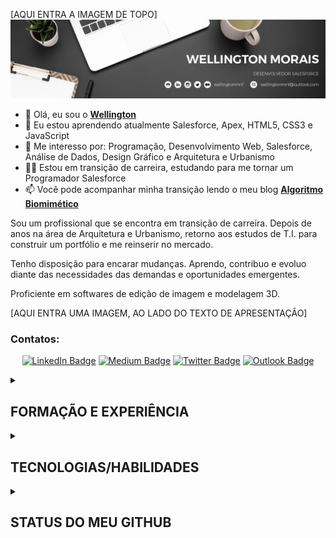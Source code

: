 <!---APRESENTAÇÃO--->

<!---Fazer a imagem de capa--->
[AQUI ENTRA A IMAGEM DE TOPO]
![Topo README.md](imagens/topo-readme.png)

- 👋 Olá, eu sou o [**Wellington**](https://github.com/wellingtonmnf)
- 🌱 Eu estou aprendendo atualmente Salesforce, Apex, HTML5, CSS3 e JavaScript
- 👀 Me interesso por: Programação, Desenvolvimento Web, Salesforce, Análise de Dados, Design Gráfico e Arquitetura e Urbanismo
- :man_technologist: Estou em transição de carreira, estudando para me tornar um Programador Salesforce
- 📫 Você pode acompanhar minha transição lendo o meu blog [**Algoritmo Biomimético**](https://medium.com/algoritmo-biomimetico) 

<div id="resumo">

Sou um profissional que se encontra em transição de carreira. Depois de anos na área de Arquitetura e Urbanismo, retorno aos estudos de T.I. para construir um portfólio e me reinserir no mercado.

Tenho disposição para encarar mudanças. Aprendo, contribuo e evoluo diante das necessidades das demandas e oportunidades emergentes.

Proficiente em softwares de edição de imagem e modelagem 3D.

</div>

<div id="img-perfil">

<!---Escolher a imagem principal de perfil--->
[AQUI ENTRA UMA IMAGEM, AO LADO DO TEXTO DE APRESENTAÇÃO]

</div>

### Contatos:

<div align='center'> 

[![LinkedIn Badge](https://img.shields.io/badge/LinkedIn-0077B5?style=for-the-badge&logo=linkedin&logoColor=white)](https://linkedin.com/in/wellingtonmnf)
[![Medium Badge](https://img.shields.io/badge/Medium-12100E?style=for-the-badge&logo=medium&logoColor=white)](https://medium.com)
[![Twitter Badge](https://img.shields.io/badge/Twitter-1DA1F2?style=for-the-badge&logo=twitter&logoColor=white)](https://twitter.com/wellingtonmnf)
[![Outlook Badge](https://img.shields.io/badge/Microsoft_Outlook-0078D4?style=for-the-badge&logo=microsoft-outlook&logoColor=white)](https://mailto:wellingtonmnf@outlook.com)

</div>

<!---FORMAÇÃO E EXPERIÊNCIA PROFISSIONAL--->
<div id="xp-prof">

<details>
<summary><h2>FORMAÇÃO E EXPERIÊNCIA</h2></summary>

<details>
<summary><h3>Formação Acadêmica:</h3></summary>

   * :classical_building: **Universidade Salvador (UNIFACS)** </br>
     :books: *Bacharelado em Arquitetura e Urbanismo | :calendar: 2010 - 2015*

   * :classical_building: **SENAI - CETIND** </br>
     :books: *Curso Técnico em Desenvolvimento de Software | :calendar: 2007 - 2008*

   * :classical_building: **Escola Reitor Miguel Calmon - SESI Retiro** </br>
     :books: *Ensino Médio | :calendar: 2005 - 2007*

</details>

<details>
<summary><h3>Cursos Complementares:</h3></summary>

   * :books: **Estruturas para Arquitetos (:hourglass: 48 horas)** </br>
     :classical_building: *SENAI - CIMATEC | :calendar: 2017*

   * :books: **Curso Básico de REVIT Architecture (:hourglass: 30 horas)** </br>
     :classical_building: *Andrade Casaes Arquitetura | :calendar: 2014*

   * :books: **Manutenção de Microcomputadores (:hourglass: 600 horas)** </br>
     :classical_building: *SENAI | :calendar: 2006*

</details>

<details>
<summary><h3>Experiência Profissional:</h3></summary>

   * :arrows_counterclockwise: **Transição de carreira | Pausa na carreira**

     *:calendar: ago de 2022 - o momento · :hourglass: 5 meses* </br>
     :mailbox_closed: *Salvador, Bahia*

     + Pesquisa e estudo de mercado;
     + Retorno dos estudos na área de T.I. em busca de reinserção no mercado;

   * :construction_worker: **Arquiteto | Autônomo**

     :calendar: *jan de 2016 - ago de 2022 · :hourglass: 6 anos 8 meses* </br>
     :mailbox_closed: *Salvador e Região, Brasil*

     Atuação em:

     + Projetos residenciais;
     + Projetos de arquitetura de interiores;
     + Execução de reformas;
     + Laudos Técnicos;

   * :postbox: **Estagiário de Arquitetura | Correios**

     :calendar: *jun de 2012 - jun de 2014 · :hourglass: 2 anos 1 mês* </br>
     :mailbox_closed: *Salvador*

     + Auxílio na digitalização de croquis e cadastros;
     + Auxílio na realização de cadastro;
     + Auxílio no desenvolvimento de projetos arquitetônicos em AutoCAD;
     + Auxílio na criação de Layouts;
     + Foco em adaptar espaços para cumprir requisitos de acessibilidade diante Termo de Compromisso de Ajuste de Conduta assinado pelos Correios, para democratizar o acesso de todas as pessoas as suas instalações;
     + Co-autor no desenvolvimento do projeto de reforma e adequação ao TCAC da agência dos Correios AC Correntina, situada no município de Correntina - BA;
     
</details>  

</details>
</div>     
<!---TECNOLOGIAS/HABILIDADES--->

<details>
<summary><h2>TECNOLOGIAS/HABILIDADES</h2></summary>

### Hard skills:

* Programação:

![Java Badge]()
![Apex Badge]()
---
* Desenvolvimento Web:

![HTML5 Badge](https://img.shields.io/badge/HTML5-E34F26?style=for-the-badge&logo=html5&logoColor=white)
![CSS3 Badge](https://img.shields.io/badge/CSS3-1572B6?style=for-the-badge&logo=css3&logoColor=white)
![JavaScript Badge](https://img.shields.io/badge/JavaScript-323330?style=for-the-badge&logo=javascript&logoColor=F7DF1E)
---
* Banco de Dados

![MySQL Badge](https://img.shields.io/badge/MySQL-005C84?style=for-the-badge&logo=mysql&logoColor=white)
![PSQL Badge](https://img.shields.io/badge/PostgreSQL-316192?style=for-the-badge&logo=postgresql&logoColor=white)
---
* SO:

![Windows Badge](https://img.shields.io/badge/Windows-0078D6?style=for-the-badge&logo=windows&logoColor=white)
![Linux Badge](https://img.shields.io/badge/Linux-FCC624?style=for-the-badge&logo=linux&logoColor=black)
![Zorin OS Badge](https://img.shields.io/badge/Zorin%20OS-0CC1F3?style=for-the-badge&logo=zorin&logoColor=white)
---
* Versionamento:

![Git Badge](https://img.shields.io/badge/GIT-E44C30?style=for-the-badge&logo=git&logoColor=white)
---
* IDE's:

![VS Code Badge](https://img.shields.io/badge/Visual_Studio_Code-0078D4?style=for-the-badge&logo=visual%20studio%20code&logoColor=white)
![NetBeans Badge](https://img.shields.io/badge/apache%20netbeans-1B6AC6?style=for-the-badge&logo=apache%20netbeans%20IDE&logoColor=white)
![GitHub Badge](https://img.shields.io/badge/GitHub-100000?style=for-the-badge&logo=github&logoColor=white)
![Sublime Text](https://img.shields.io/badge/sublime_text-%23575757.svg?&style=for-the-badge&logo=sublime-text&logoColor=important)
![Notepad++ Badge](https://img.shields.io/badge/Notepad++-90E59A.svg?style=for-the-badge&logo=notepad%2B%2B&logoColor=black)
---
* Design:

![Photoshop Badge](https://img.shields.io/badge/Adobe%20Photoshop-31A8FF?style=for-the-badge&logo=Adobe%20Photoshop&logoColor=black)
![Illustrator Badge](https://img.shields.io/badge/Adobe%20Illustrator-FF9A00?style=for-the-badge&logo=adobe%20illustrator&logoColor=white)
---
* Manutenção de Micro:

![Manutenção de Micro Badge]()
---
* Arquitetura:

![AutoCAD Badge]()
![Revit Badge]()
![SketchUp Badge]()
![Lumion 3D Badge]()
---
* Escrita:

![Medium Badge](https://img.shields.io/badge/Medium-12100E?style=for-the-badge&logo=medium&logoColor=white)
---
* Interesses:

![Salesforce Badge](https://img.shields.io/badge/Salesforce-00A1E0?style=for-the-badge&logo=Salesforce&logoColor=white)
![Badge]()
![Badge]()
![Badge]()
![Badge]()

### Soft skills:

[FAZER COMO TABELA COM ÍCONES]

| :---: | :---: | :---: | :---: |
| ![Organização Badge]() | ![Determinação Badge]() | ![Diplomacia Badge]() | ![Comprometimento Badge]() | 
| Organização | Determinação | Diplomacia | Comprometimento |
| ![Empatia Badge]() | ![Auto-avaliação Badge]() | ![Busca por aprendizado Badge]() | ![Comunicação Escrita Badge]() | 
| Empatia | Auto-avaliação | Busca por aprendizado | Comunicação Escrita |

### Idiomas:

|  Idioma   | Leitura | Escrita | Conversação |
| :-------: | :-----: | :-----: | :---------: |
| Português | Nativo  | Nativo  |   Nativo    |
|  Inglês   |   Boa   |   Boa   |    Médio    |
| Espanhol  |   Boa   |  Baixa  |     Não     |

</details>

<!---STATUS--->
<div id="status">
<details>
<summary><h2>STATUS DO MEU GITHUB</h2></summary>

<align="center"/>

[![Anurag's GitHub stats](https://github-readme-stats.vercel.app/api?username=wellingtonmnf&locale=pt-br&show_icons=true&theme=algolia)](https://github.com/anuraghazra/github-readme-stats)
[![Top Langs](https://github-readme-stats.vercel.app/api/top-langs/?username=wellingtonmnf&locale=pt-br&layout=compact)](https://github.com/anuraghazra/github-readme-stats)

[![GitHub Streak](https://streak-stats.demolab.com/?user=wellingtonmnf&locale=pt-br&theme=algolia)](https://git.io/streak-stats)

[![Ashutosh's github activity graph](https://github-readme-activity-graph.vercel.app/graph?username=wellingtonmnf&locale=pt-br&theme=react-dark)](https://github.com/ashutosh00710/github-readme-activity-graph)

<a href="https://github.com/anuraghazra/github-readme-stats">
  <img align="center" src="https://github-readme-stats.vercel.app/api?username=wellingtonmnf&locale=pt-br&show_icons=true&theme=algolia" />
</a>
<a href="https://github.com/anuraghazra/github-readme-stats">
  <img align="center" src="https://github-readme-stats.vercel.app/api/top-langs/?username=wellingtonmnf&locale=pt-br&layout=compact" />
</a>

[![Readme Card](https://github-readme-stats.vercel.app/api/pin/?username=wellingtonmnf&repo=github-readme-stats&locale=pt-br)](https://github.com/anuraghazra/github-readme-stats)

</details>
</div>

<!---CONTEÚDO LIVRE--->


<!---
wellingtonmnf/wellingtonmnf is a ✨ special ✨ repository because its `README.md` (this file) appears on your GitHub profile.
You can click the Preview link to take a look at your changes.
--->
